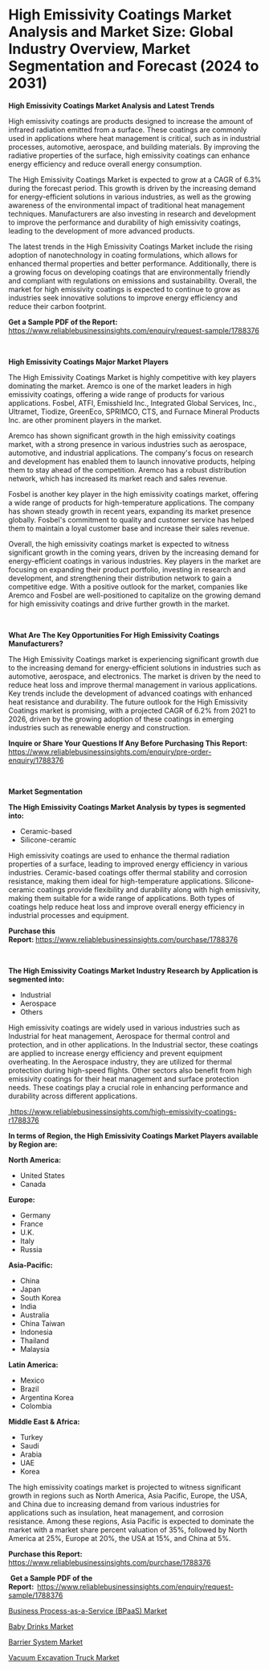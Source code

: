 <p><h1>High Emissivity Coatings Market Analysis and Market Size: Global Industry Overview, Market Segmentation and Forecast (2024 to 2031)</h1></p><p><strong>High Emissivity Coatings Market Analysis and Latest Trends</strong></p>
<p><p>High emissivity coatings are products designed to increase the amount of infrared radiation emitted from a surface. These coatings are commonly used in applications where heat management is critical, such as in industrial processes, automotive, aerospace, and building materials. By improving the radiative properties of the surface, high emissivity coatings can enhance energy efficiency and reduce overall energy consumption.</p><p>The High Emissivity Coatings Market is expected to grow at a CAGR of 6.3% during the forecast period. This growth is driven by the increasing demand for energy-efficient solutions in various industries, as well as the growing awareness of the environmental impact of traditional heat management techniques. Manufacturers are also investing in research and development to improve the performance and durability of high emissivity coatings, leading to the development of more advanced products.</p><p>The latest trends in the High Emissivity Coatings Market include the rising adoption of nanotechnology in coating formulations, which allows for enhanced thermal properties and better performance. Additionally, there is a growing focus on developing coatings that are environmentally friendly and compliant with regulations on emissions and sustainability. Overall, the market for high emissivity coatings is expected to continue to grow as industries seek innovative solutions to improve energy efficiency and reduce their carbon footprint.</p></p>
<p><strong>Get a Sample PDF of the Report:&nbsp;</strong> <a href="https://www.reliablebusinessinsights.com/enquiry/request-sample/1788376">https://www.reliablebusinessinsights.com/enquiry/request-sample/1788376</a></p>
<p>&nbsp;</p>
<p><strong>High Emissivity Coatings Major Market Players</strong></p>
<p><p>The High Emissivity Coatings Market is highly competitive with key players dominating the market. Aremco is one of the market leaders in high emissivity coatings, offering a wide range of products for various applications. Fosbel, ATFI, Emisshield Inc., Integrated Global Services, Inc., Ultramet, Tiodize, GreenEco, SPRIMCO, CTS, and Furnace Mineral Products Inc. are other prominent players in the market.</p><p>Aremco has shown significant growth in the high emissivity coatings market, with a strong presence in various industries such as aerospace, automotive, and industrial applications. The company's focus on research and development has enabled them to launch innovative products, helping them to stay ahead of the competition. Aremco has a robust distribution network, which has increased its market reach and sales revenue.</p><p>Fosbel is another key player in the high emissivity coatings market, offering a wide range of products for high-temperature applications. The company has shown steady growth in recent years, expanding its market presence globally. Fosbel's commitment to quality and customer service has helped them to maintain a loyal customer base and increase their sales revenue.</p><p>Overall, the high emissivity coatings market is expected to witness significant growth in the coming years, driven by the increasing demand for energy-efficient coatings in various industries. Key players in the market are focusing on expanding their product portfolio, investing in research and development, and strengthening their distribution network to gain a competitive edge. With a positive outlook for the market, companies like Aremco and Fosbel are well-positioned to capitalize on the growing demand for high emissivity coatings and drive further growth in the market.</p></p>
<p>&nbsp;</p>
<p><strong>What Are The Key Opportunities For High Emissivity Coatings Manufacturers?</strong></p>
<p><p>The High Emissivity Coatings market is experiencing significant growth due to the increasing demand for energy-efficient solutions in industries such as automotive, aerospace, and electronics. The market is driven by the need to reduce heat loss and improve thermal management in various applications. Key trends include the development of advanced coatings with enhanced heat resistance and durability. The future outlook for the High Emissivity Coatings market is promising, with a projected CAGR of 6.2% from 2021 to 2026, driven by the growing adoption of these coatings in emerging industries such as renewable energy and construction.</p></p>
<p><strong>Inquire or Share Your Questions If Any Before Purchasing This Report:</strong> <a href="https://www.reliablebusinessinsights.com/enquiry/pre-order-enquiry/1788376">https://www.reliablebusinessinsights.com/enquiry/pre-order-enquiry/1788376</a></p>
<p>&nbsp;</p>
<p><strong>Market Segmentation</strong></p>
<p><strong>The High Emissivity Coatings Market Analysis by types is segmented into:</strong></p>
<p><ul><li>Ceramic-based</li><li>Silicone-ceramic</li></ul></p>
<p><p>High emissivity coatings are used to enhance the thermal radiation properties of a surface, leading to improved energy efficiency in various industries. Ceramic-based coatings offer thermal stability and corrosion resistance, making them ideal for high-temperature applications. Silicone-ceramic coatings provide flexibility and durability along with high emissivity, making them suitable for a wide range of applications. Both types of coatings help reduce heat loss and improve overall energy efficiency in industrial processes and equipment.</p></p>
<p><strong>Purchase this Report:&nbsp;</strong><a href="https://www.reliablebusinessinsights.com/purchase/1788376">https://www.reliablebusinessinsights.com/purchase/1788376</a></p>
<p>&nbsp;</p>
<p><strong>The High Emissivity Coatings Market Industry Research by Application is segmented into:</strong></p>
<p><ul><li>Industrial</li><li>Aerospace</li><li>Others</li></ul></p>
<p><p>High emissivity coatings are widely used in various industries such as Industrial for heat management, Aerospace for thermal control and protection, and in other applications. In the Industrial sector, these coatings are applied to increase energy efficiency and prevent equipment overheating. In the Aerospace industry, they are utilized for thermal protection during high-speed flights. Other sectors also benefit from high emissivity coatings for their heat management and surface protection needs. These coatings play a crucial role in enhancing performance and durability across different applications.</p></p>
<p><a href="https://www.reliablebusinessinsights.com/high-emissivity-coatings-r1788376">&nbsp;https://www.reliablebusinessinsights.com/high-emissivity-coatings-r1788376</a></p>
<p><strong>In terms of Region, the High Emissivity Coatings Market Players available by Region are:</strong></p>
<p>
    <p> <strong> North America: </strong>
        <ul>
            <li>United States</li>
            <li>Canada</li>
        </ul>
        </p> 
    <p> <strong> Europe: </strong>
        <ul>
            <li>Germany</li>
            <li>France</li>
            <li>U.K.</li>
            <li>Italy</li>
            <li>Russia</li>
        </ul>
        </p> 
    <p> <strong> Asia-Pacific: </strong>
        <ul>
            <li>China</li>
            <li>Japan</li>
            <li>South Korea</li>
            <li>India</li>
            <li>Australia</li>
            <li>China Taiwan</li>
            <li>Indonesia</li>
            <li>Thailand</li>
            <li>Malaysia</li>
        </ul>
        </p> 
    <p> <strong> Latin America: </strong>
        <ul>
            <li>Mexico</li>
            <li>Brazil</li>
            <li>Argentina Korea</li>
            <li>Colombia</li>
        </ul>
        </p> 
    <p> <strong> Middle East & Africa: </strong>
        <ul>
            <li>Turkey</li>
            <li>Saudi</li>
            <li>Arabia</li>
            <li>UAE</li>
            <li>Korea</li>
        </ul>
    </p>
    </p>
<p><p>The high emissivity coatings market is projected to witness significant growth in regions such as North America, Asia Pacific, Europe, the USA, and China due to increasing demand from various industries for applications such as insulation, heat management, and corrosion resistance. Among these regions, Asia Pacific is expected to dominate the market with a market share percent valuation of 35%, followed by North America at 25%, Europe at 20%, the USA at 15%, and China at 5%.</p></p>
<p><strong>Purchase this Report: </strong><a href="https://www.reliablebusinessinsights.com/purchase/1788376">https://www.reliablebusinessinsights.com/purchase/1788376</a></p>
<p>&nbsp;<strong>Get a Sample PDF of the Report:&nbsp;&nbsp;</strong><a href="https://www.reliablebusinessinsights.com/enquiry/request-sample/1788376">https://www.reliablebusinessinsights.com/enquiry/request-sample/1788376</a></p>
<p><strong></strong></p>
<p><p><a href="https://github.com/hxuqpfvq95/Market-Research-Report-List-1/blob/main/business-process-as-a-service-bpaas-market.md">Business Process-as-a-Service (BPaaS) Market</a></p><p><a href="https://github.com/nandosuryapratama/Market-Research-Report-List-1/blob/main/baby-drinks-market.md">Baby Drinks Market</a></p><p><a href="https://medium.com/@holtman5974/barrier-system-market-size-share-trends-analysis-report-by-product-4c415d272862">Barrier System Market</a></p><p><a href="https://medium.com/@alyciaebert/vacuum-excavation-truck-market-overview-global-market-trends-and-future-prospects-from-2024-to-8e0cf8712b61">Vacuum Excavation Truck Market</a></p></p>
